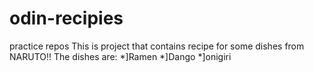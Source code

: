 # odin-recipies
practice repos
This is project that contains recipe for some dishes from NARUTO!!
The dishes are:
*]Ramen
*]Dango
*]onigiri
